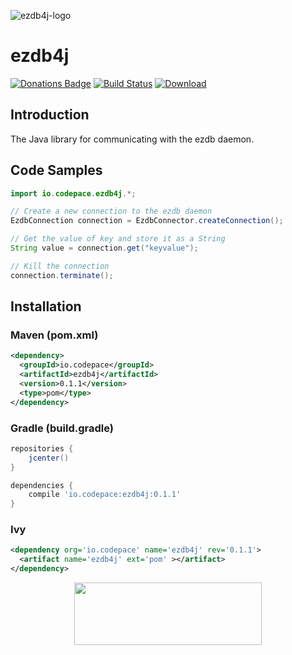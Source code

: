 ![ezdb4j-logo](https://i.imgur.com/JWfljkT.png)

# ezdb4j
[![Donations Badge](https://yourdonation.rocks/images/badge.svg)](https://carterbrainerd.me/donations)
[![Build Status](https://travis-ci.org/cbrnrd/ezdb4j.svg?branch=master)](https://travis-ci.org/cbrnrd/ezdb4j)
[ ![Download](https://api.bintray.com/packages/cbrnrd/ezdb4j/ezdb4j/images/download.svg) ](https://bintray.com/cbrnrd/ezdb4j/ezdb4j/_latestVersion)

## Introduction

The Java library for communicating with the ezdb daemon.

## Code Samples

```java
import io.codepace.ezdb4j.*;

// Create a new connection to the ezdb daemon
EzdbConnection connection = EzdbConnector.createConnection();

// Get the value of key and store it as a String
String value = connection.get("keyvalue");

// Kill the connection
connection.terminate();
```

## Installation

### Maven (pom.xml)

```xml
<dependency>
  <groupId>io.codepace</groupId>
  <artifactId>ezdb4j</artifactId>
  <version>0.1.1</version>
  <type>pom</type>
</dependency>
```

### Gradle (build.gradle)
```groovy
repositories {
    jcenter()
}

dependencies {
    compile 'io.codepace:ezdb4j:0.1.1'
}
```

### Ivy
```xml
<dependency org='io.codepace' name='ezdb4j' rev='0.1.1'>
  <artifact name='ezdb4j' ext='pom' ></artifact>
</dependency>
```

<p align="center">
  <img height="100" width="300" src="https://i.imgur.com/obHmDnX.png">
</p>
